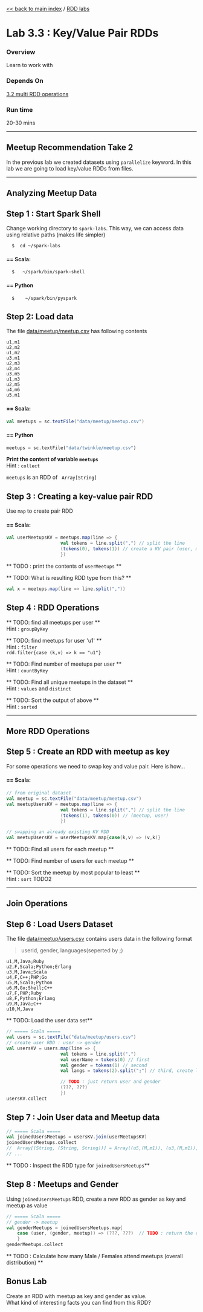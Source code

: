 [<< back to main index](../README.md) / [RDD labs](./README.md)

Lab 3.3 : Key/Value Pair RDDs
=============================
### Overview
Learn to work with 

### Depends On 
[3.2 multi RDD operations](2-rdd-multi.md)

### Run time
20-30 mins


----------------------------
Meetup Recommendation Take 2
----------------------------
In the previous lab we created datasets using `parallelize` keyword.  In this lab we are going to load key/value RDDs from files.


----------------------------
Analyzing Meetup Data
----------------------------

## Step 1 : Start Spark Shell
Change working directory to `spark-labs`.  This way, we can access data using relative paths (makes life simpler)
```
  $  cd ~/spark-labs
```

#### == Scala:
```
  $   ~/spark/bin/spark-shell
```

#### == Python
```
  $    ~/spark/bin/pyspark
```

## Step 2: Load data
The file [data/meetup/meetup.csv](../data/meetup/meetup.csv)  has following contents
```
u1,m1
u2,m2
u1,m2
u3,m1
u2,m3
u2,m4
u3,m5
u1,m3
u2,m5
u4,m6
u5,m1

```

#### == Scala:
```scala
val meetups = sc.textFile("data/meetup/meetup.csv")
```

#### == Python
```python
meetups = sc.textFile("data/twinkle/meetup.csv")
```

**Print the content of variable `meetups`**  
Hint : `collect`

`meetups` is an RDD of ` Array[String]`


## Step 3 : Creating a key-value pair RDD 
Use `map` to create pair RDD

#### == Scala:
```scala
val userMeetupsKV = meetups.map(line => {
                    val tokens = line.split(",") // split the line
                    (tokens(0), tokens(1)) // create a KV pair (user, meetup)
                    })
```

** TODO : print the contents of `userMeetups` **

** TODO: What is resulting RDD type from this? **
```scala
val x = meetups.map(line => line.split(","))
```

## Step 4 : RDD Operations

** TODO: find all meetups per user **  
Hint : `groupByKey`

** TODO: find meetups for user 'u1' **  
Hint : `filter`  
`rdd.filter{case (k,v) => k == "u1"}`

** TODO: Find number of meetups per user **  
Hint : `countByKey`

** TODO: Find all unique meetups in the dataset **  
Hint : `values` and `distinct`

** TODO:  Sort the output of above **  
Hint : `sorted`


----------------------------
More RDD Operations
----------------------------
## Step 5 : Create an RDD with meetup as key
For some operations we need to swap key and value pair.
Here is how...
#### == Scala:
```scala
// from original dataset
val meetup = sc.textFile("data/meetup/meetup.csv")
val meetupUsersKV = meetups.map(line => {
                    val tokens = line.split(",") // split the line
                    (tokens(1), tokens(0)) // (meetup, user)
                    })

```

```scala
// swapping an already existing KV RDD
val meetupUsersKV = userMeetupsKV.map{case(k,v) => (v,k)}
```

** TODO: Find all users for each meetup **

** TODO: Find number of users for each meetup **

** TODO: Sort the meetup by most popular to least **  
Hint : `sort` TODO2

----------------
Join Operations
----------------
## Step 6 : Load Users Dataset
The file [data/meetup/users.csv](../data/meetup/users.csv) contains users data in the following format
> userid, gender, languages(seperted by ;)

```
u1,M,Java;Ruby
u2,F,Scala;Python;Erlang
u3,M,Java;Scala
u4,F,C++;PHP;Go
u5,M,Scala;Python
u6,M,Go;Shell;C++
u7,F,PHP;Ruby
u8,F,Python;Erlang
u9,M,Java;C++
u10,M,Java
```


** TODO: Load the user data set**  
```scala
// ===== Scala =====
val users = sc.textFile("data/meetup/users.csv")
// create user RDD : user -> gender
val usersKV = users.map(line => {
                    val tokens = line.split(",")
                    val userName = tokens(0) // first
                    val gender = tokens(1) // second
                    val langs = tokens(2).split(";") // third, create lang array

                    // TODO : just return user and gender
                    (???, ???)
                    })
usersKV.collect
```

## Step 7 : Join User data and Meetup data
```scala
// ===== Scala =====
val joinedUsersMeetups = usersKV.join(userMeetupsKV)
joinedUsersMeetups.collect
//  Array[(String, (String, String))] = Array((u5,(M,m1)), (u3,(M,m1)), 
// ...
```

** TODO : Inspect the RDD type for `joinedUsersMeetups`**


## Step 8 : Meetups and Gender
Using `joinedUsersMeetups` RDD, create a new RDD as gender as key and meetup as value
```scala
// ===== Scala =====
// gender -> meetup
val genderMeetups = joinedUsersMeetups.map{
    case (user, (gender, meetup)) => (???, ???)  // TODO : return the correct values
    }
genderMeetups.collect
```

** TODO : Calculate how many Male / Females attend meetups (overall distribution) ** 

## Bonus Lab 
Create an RDD with meetup as key and gender as value.  
What kind of interesting facts you can find from this RDD?
